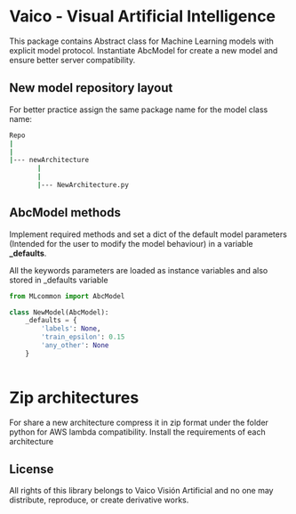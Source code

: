 # Vaico - Visual Artificial Intelligence
This package contains Abstract class for Machine Learning models with explicit model protocol.
Instantiate AbcModel for create a new model and ensure better server compatibility.

## New model repository layout
 For better practice assign the same package name for the model class name:
```bash
Repo
|
|
|--- newArchitecture
       |
       |
       |--- NewArchitecture.py
```

## AbcModel methods

Implement required methods and set a dict of the default model parameters (Intended for the user to modify the model behaviour) in a variable **_defaults**. 

All the keywords parameters are loaded as instance variables and also stored in _defaults variable

```python
from MLcommon import AbcModel

class NewModel(AbcModel):
    _defaults = {
        'labels': None,
        'train_epsilon': 0.15
        'any_other': None
    }               
  
```

# Zip architectures
For share a new architecture compress it in zip format under the folder python for AWS lambda compatibility. Install the requirements of each architecture

## License
All rights of this library belongs to Vaico Visión Artificial and no one may distribute, reproduce, or create derivative works.